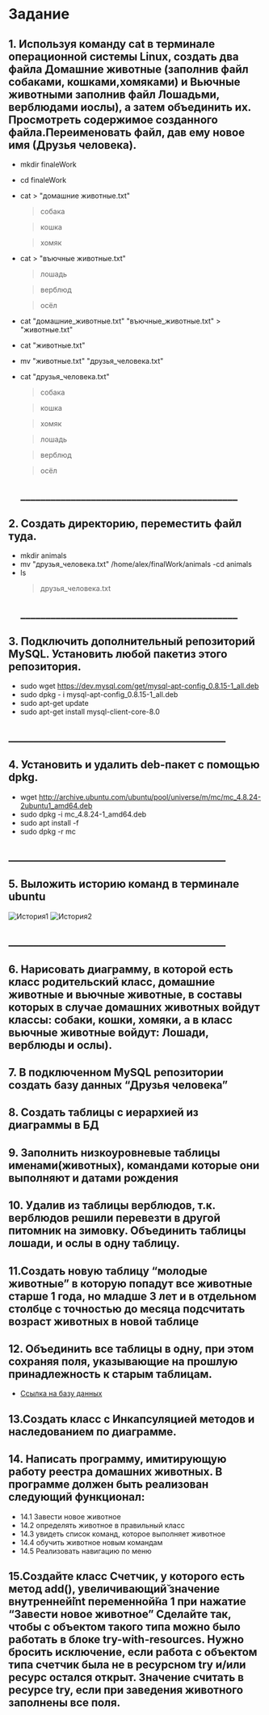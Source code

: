  # Задание 
## 1. Используя команду cat в терминале операционной системы Linux, создать два файла Домашние животные (заполнив файл собаками, кошками,хомяками) и Вьючные животными заполнив файл Лошадьми, верблюдами иослы), а затем объединить их. Просмотреть содержимое созданного файла.Переименовать файл, дав ему новое имя (Друзья человека).
- mkdir finaleWork
- cd finaleWork
- cat > "домашние животные.txt"
    >собака 

    >кошка

    >хомяк

- cat > "въючные животные.txt"
 
    >лошадь

    >верблюд

    >осёл
- cat  "домашние_животные.txt" "въючные_животные.txt" > "животные.txt"
- cat "животные.txt"
- mv "животные.txt" "друзья_человека.txt"
- cat "друзья_человека.txt"
    >собака 

    >кошка

    >хомяк

    >лошадь

    >верблюд

    >осёл
    ## ___________________________________________
## 2. Создать директорию, переместить файл туда.
- mkdir animals
- mv "друзья_человека.txt" /home/alex/finalWork/animals
-cd animals
- ls
    >друзья_человека.txt
    ## ___________________________________________
## 3. Подключить дополнительный репозиторий MySQL. Установить любой пакетиз этого репозитория.
 - sudo wget  https://dev.mysql.com/get/mysql-apt-config_0.8.15-1_all.deb
 - sudo dpkg - i mysql-apt-config_0.8.15-1_all.deb
 - sudo apt-get update
 - sudo apt-get install mysql-client-core-8.0
 ## ___________________________________________
## 4. Установить и удалить deb-пакет с помощью dpkg.
- wget http://archive.ubuntu.com/ubuntu/pool/universe/m/mc/mc_4.8.24-2ubuntu1_amd64.deb
- sudo dpkg -i mc_4.8.24-1_amd64.deb
- sudo apt install -f
- sudo dpkg -r mc
## ___________________________________________
## 5. Выложить историю команд в терминале ubuntu
![История1](/image/9.png)
![История2](/image/10.png)
## ___________________________________________
## 6. Нарисовать диаграмму, в которой есть класс родительский класс, домашние животные и вьючные животные, в составы которых в случае домашних животных войдут классы: собаки, кошки, хомяки, а в класс вьючные животные войдут: Лошади, верблюды и ослы).


## 7. В подключенном MySQL репозитории создать базу данных “Друзья человека”
## 8. Создать таблицы с иерархией из диаграммы в БД
## 9. Заполнить низкоуровневые таблицы именами(животных), командами которые они выполняют и датами рождения
## 10. Удалив из таблицы верблюдов, т.к. верблюдов решили перевезти в другой питомник на зимовку. Объединить таблицы лошади, и ослы в одну таблицу.
## 11.Создать новую таблицу “молодые животные” в которую попадут все животные старше 1 года, но младше 3 лет и в отдельном столбце с точностью до месяца подсчитать возраст животных в новой таблице
## 12. Объединить все таблицы в одну, при этом сохраняя поля, указывающие на прошлую принадлежность к старым таблицам.

 - [Ссылка на базу данных](BD.sql)
## 13.Создать класс с Инкапсуляцией методов и наследованием по диаграмме.
## 14. Написать программу, имитирующую работу реестра домашних животных. В программе должен быть реализован следующий функционал:
- 14.1 Завести новое животное
- 14.2 определять животное в правильный класс
- 14.3 увидеть список команд, которое выполняет животное
- 14.4 обучить животное новым командам
- 14.5 Реализовать навигацию по меню
## 15.Создайте класс Счетчик, у которого есть метод add(), увеличивающий̆ значение внутренней̆int переменной̆на 1 при нажатие “Завести новое животное” Сделайте так, чтобы с объектом такого типа можно было работать в блоке try-with-resources. Нужно бросить исключение, если работа с объектом типа счетчик была не в ресурсном try и/или ресурс остался открыт. Значение считать в ресурсе try, если при заведения животного заполнены все поля.